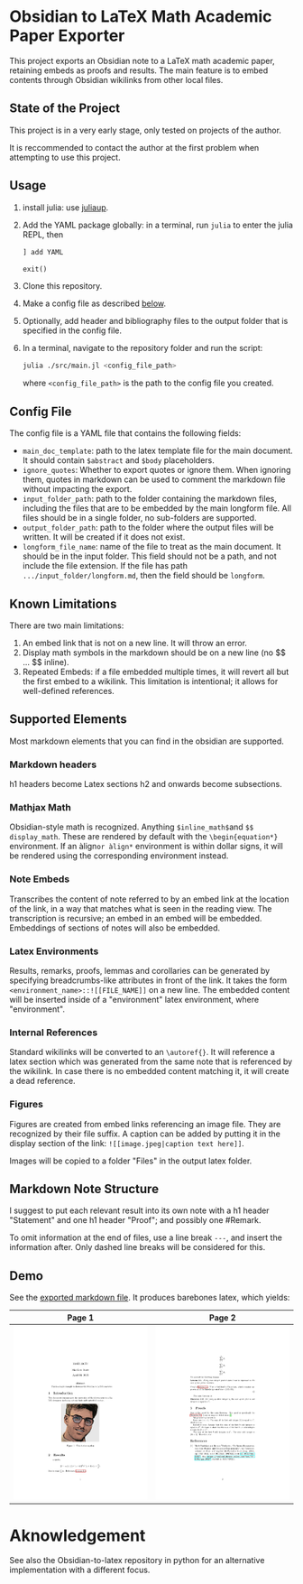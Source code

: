 # Obsidian to LaTeX Math Academic Paper Exporter

This project exports an Obsidian note to a LaTeX math academic paper, retaining embeds as proofs and results. The main feature is to embed contents through Obsidian wikilinks from other local files.

## State of the Project
This project is in a very early stage, only tested on projects of the author.

It is reccommended to contact the author at the first problem when attempting to use this project.

## Usage
1. install julia: use [juliaup](https://github.com/JuliaLang/juliaup).

2. Add the YAML package globally: in a terminal, run
    ``` julia ``` to enter the julia REPL, then
    ```julia
    ] add YAML
    ```
    ```
    exit()
    ```
3. Clone this repository.
4. Make a config file as described [below](#config-file).
5. Optionally, add header and bibliography files to the output folder that is specified in the config file.
6. In a terminal, navigate to the repository folder and run the script:
    ```zsh
    julia ./src/main.jl <config_file_path>
    ```
    where `<config_file_path>` is the path to the config file you created.

## Config File
The config file is a YAML file that contains the following fields:
- `main_doc_template`: path to the latex template file for the main document. It should contain `$abstract` and `$body` placeholders.
- `ignore_quotes`: Whether to export quotes or ignore them. When ignoring them, quotes in markdown can be used to comment the markdown file without impacting the export.
- `input_folder_path`: path to the folder containing the markdown files, including the files that are to be embedded by the main longform file. All files should be in a single folder, no sub-folders are supported.
- `output_folder_path`: path to the folder where the output files will be written. It will be created if it does not exist.
- `longform_file_name`: name of the file to treat as the main document. It should be in the input folder. This field should not be a path, and not include the file extension. If the file has path `.../input_folder/longform.md`, then the field should be `longform`.

## Known Limitations
There are two main limitations:
1. An embed link that is not on a new line. It will throw an error.
2. Display math symbols in the markdown should be on a new line (no \$\$ ... \$\$ inline).
3. Repeated Embeds: if a file embedded multiple times, it will revert all but the first embed to a wikilink. This limitation is intentional; it allows for well-defined references.

## Supported Elements
Most markdown elements that you can find in the obsidian are supported. 
### Markdown headers 
h1 headers become Latex sections h2 and onwards become subsections.

### Mathjax Math
Obsidian-style math is recognized. Anything `$inline_math$`and `$$ display_math`. These are rendered by default with the `\begin{equation*}` environment. If an àlign`or àlign*` environment is within dollar signs, it will be rendered using the corresponding environment instead.

### Note Embeds
Transcribes the content of note referred to by an embed link at the location of the link, in a way that matches what is seen in the reading view. The transcription is recursive; an embed in an embed will be embedded. Embeddings of sections of notes will also be embedded.

### Latex Environments
Results, remarks, proofs, lemmas and corollaries can be generated by specifying breadcrumbs-like attributes in front of the link. It takes the form `<environment_name>::![[FILE_NAME]]` on a new line. The embedded content will be inserted inside of a "environment" latex environment, where "environment".

### Internal References
Standard wikilinks will be converted to an `\autoref{}`. It will reference a latex section which was generated from the same note that is referenced by the wikilink. In case there is no embedded content matching it, it will create a dead reference.

### Figures
Figures are created from embed links referencing an image file. They are recognized by their file suffix. A caption can be added by putting it in the display section of the link: `![[image.jpeg|caption text here]]`.

Images will be copied to a folder "Files" in the output latex folder.

## Markdown Note Structure

I suggest to put each relevant result into its own note with a h1 header "Statement" and one h1 header "Proof"; and possibly one #Remark.

To omit information at the end of files, use a line break `---`, and insert the information after. Only dashed line breaks will be considered for this.

## Demo
See the [exported markdown file](examples/main_note.md). It produces barebones latex, which yields:

Page 1 |   Page 2 
:-------------------------:|:-------------------------:
![output sample](example/output_images/output_page-0001.jpg)  |  ![output sample](example/output_images/output_page-0002.jpg)
# Aknowledgement

See also the Obsidian-to-latex repository in python for an alternative implementation with a different focus.
